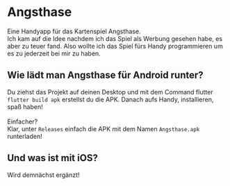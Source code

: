 # Angsthase

Eine Handyapp für das Kartenspiel Angsthase. <br>
Ich kam auf die Idee nachdem ich das Spiel als Werbung gesehen habe, es aber zu teuer fand. Also wollte ich das Spiel fürs Handy programmieren um es zu jederzeit bei mir zu haben.

## Wie lädt man Angsthase für Android runter?
Du ziehst das Projekt auf deinen Desktop und mit dem Command flutter ```flutter build apk``` erstellst du die APK. Danach aufs Handy, installieren, spaß haben!
<br>
<br>
Einfacher? <br>
Klar, unter ```Releases``` einfach die APK mit dem Namen ```Angsthase.apk``` runterladen!

## Und was ist mit iOS?
Wird demnächst ergänzt!

